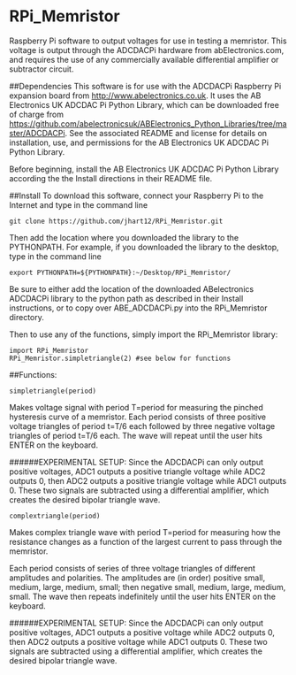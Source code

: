 # RPi_Memristor
Raspberry Pi software to output voltages for use in testing a memristor. This voltage is output through the ADCDACPi hardware from abElectronics.com, and requires the use of any commercially available differential amplifier or subtractor circuit.

##Dependencies
This software is for use with the ADCDACPi Raspberry Pi expansion board from http://www.abelectronics.co.uk. It uses the AB Electronics UK ADCDAC Pi Python Library, which can be downloaded free of charge from https://github.com/abelectronicsuk/ABElectronics_Python_Libraries/tree/master/ADCDACPi. See the associated README and license for details on installation, use, and permissions for the AB Electronics UK ADCDAC Pi Python Library.

Before beginning, install the AB Electronics UK ADCDAC Pi Python Library according the the Install directions in their README file.

##Install
To download this software, connect your Raspberry Pi to the Internet and type in the command line
```
git clone https://github.com/jhart12/RPi_Memristor.git
```

Then add the location where you downloaded the library to the PYTHONPATH. For example, if you downloaded the library to the desktop, type in the command line
```
export PYTHONPATH=${PYTHONPATH}:~/Desktop/RPi_Memristor/
```
 Be sure to either add the location of the downloaded ABelectronics ADCDACPi library to the python path as described in their Install instructions, or to copy over ABE_ADCDACPi.py into the RPi_Memristor directory.

Then to use any of the functions, simply import the RPi_Memristor library:

```
import RPi_Memristor
RPi_Memristor.simpletriangle(2) #see below for functions
```

##Functions:
```
simpletriangle(period)
```
Makes voltage signal with period T=period for measuring 
the pinched hysteresis curve of a memristor.
Each period consists of three positive voltage triangles of 
period t=T/6 each followed by three negative voltage triangles of
period t=T/6 each.
The wave will repeat until the user hits ENTER on the keyboard.

######EXPERIMENTAL SETUP:
Since the ADCDACPi can only output positive voltages, ADC1 outputs
a positive triangle voltage while ADC2 outputs 0, then ADC2 outputs a 
positive triangle voltage while ADC1 outputs 0. These two signals are
subtracted using a differential amplifier, which creates the desired
bipolar triangle wave. 

```
complextriangle(period)
```
Makes complex triangle wave with period T=period
for measuring how the resistance changes as a function
of the largest current to pass through the memristor.
 
Each period consists of series of three voltage triangles
of different amplitudes and polarities. The amplitudes are
(in order) positive small, medium, large, medium, small;
then negative small, medium, large, medium, small. The wave
then repeats indefinitely until the user hits ENTER on the keyboard.

######EXPERIMENTAL SETUP:
Since the ADCDACPi can only output positive voltages, ADC1 outputs
a positive voltage while ADC2 outputs 0, then ADC2 outputs a 
positive voltage while ADC1 outputs 0. These two signals are
subtracted using a differential amplifier, which creates the desired
bipolar triangle wave. 
